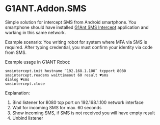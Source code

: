 # G1ANT.Addon.SMS

Simple solution for intercept SMS from Android smartphone.
You smartphone should have installed [G1Ant SMS Intercept](https://github.com/marianwitkowski/G1AntSMS) application and working in this same network.

Example scenario:
You writing robot for system where MFA via SMS is required. After typing credential, you must confirm your identity via code from SMS.

Example usage in G1ANT Robot:

```
smsintercept.init hostname ‴192.168.1.100‴ tcpport 8080
smsintercept.readsms waittimeout 60 result ♥sms
dialog ♥sms
smsintercept.close

```
Explanation:
1. Bind listener for 8080 tcp port on 192.168.1.100  network interface
2. Wait for incoming SMS for max. 60 seconds
3. Show incoming SMS, if SMS is not received you will have empty result
4. Unbind listener

